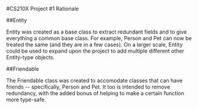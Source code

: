 #CS210X Project #1 Rationale

##Entity

Entity was created as a base class to extract redundant fields
and to give everything a common base class. For example, Person and
Pet can now be treated the same (and they are in a few cases).
On a larger scale, Entity could be used to expand upon the project
to add multiple different other Entity-type objects.

##Friendable

The Friendable class was created to accomodate classes that can have
friends -- specifically, Person and Pet. It too is intended to
remove redundancy, with the added bonus of helping to make a certain
function more type-safe.
